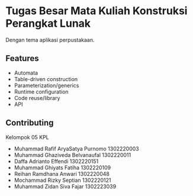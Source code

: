 
# Tugas Besar Mata Kuliah Konstruksi Perangkat Lunak

Dengan tema aplikasi perpustakaan.

## Features

- Automata 
- Table-driven construction 
- Parameterization/generics 
- Runtime configuration 
- Code reuse/library 
- API 

## Contributing

Kelompok 05 KPL

- Muhammad Rafif AryaSatya Purnomo 1302220003
- Muhammad Ghaziveda Belvanaufal 1302220011
- Daffa Adrianto Effendi 1302220151
- Muhammad Ghiyats Fatiha 1302220109
- Reihan Ramdhana Anwari   1302220048 
- Mochammad Rizky Septian 1302220121
- Muhammad Zidan Siva Fajar 1302223039

